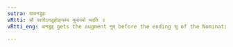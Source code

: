 ```yaml
---
sutra: सावनडुहः
vRtti: सौ परतोऽनडुहोङ्गस्य नुमागमो भवति ॥
vRtti_eng: अनडुह् gets the augment नुम् before the ending सु of the Nominative Singular (and Vocative).

---
```


